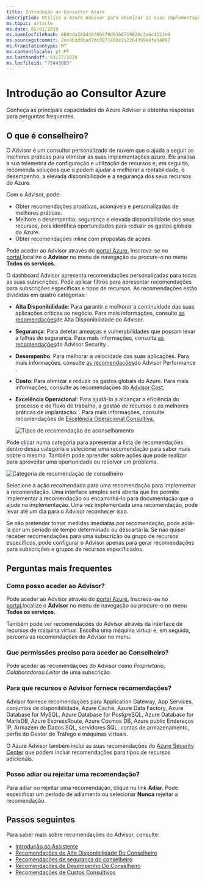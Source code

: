```yaml
---
title: Introdução ao Consultor Azure
description: Utilize o Azure Advisor para otimizar as suas implementações Azure.
ms.topic: article
ms.date: 02/01/2019
ms.openlocfilehash: 600bda282d46f86979d0366719826c3a6c1323e0
ms.sourcegitcommit: 2ec4b3d0bad7dc0071400c2a2264399e4fe34897
ms.translationtype: MT
ms.contentlocale: pt-PT
ms.lasthandoff: 03/27/2020
ms.locfileid: "75443083"
---
```

# <a name="introduction-to-azure-advisor"></a>Introdução ao Consultor Azure

Conheça as principais capacidades do Azure Advisor e obtenha respostas para perguntas frequentes.

## <a name="what-is-advisor"></a>O que é conselheiro?
O Advisor é um consultor personalizado de nuvem que o ajuda a seguir as melhores práticas para otimizar as suas implementações azure. Ele analisa a sua telemetria de configuração e utilização de recursos e, em seguida, recomenda soluções que o podem ajudar a melhorar a rentabilidade, o desempenho, a elevada disponibilidade e a segurança dos seus recursos do Azure.

Com o Advisor, pode:
* Obter recomendações proativas, acionáveis e personalizadas de melhores práticas. 
* Melhore o desempenho, segurança e elevada disponibilidade dos seus recursos, pois identifica oportunidades para reduzir os gastos globais do Azure.
* Obter recomendações inline com propostas de ações.

Pode aceder ao Advisor através do [portal Azure.](https://aka.ms/azureadvisordashboard) Inscreva-se no [portal,](https://portal.azure.com)localize o **Advisor** no menu de navegação ou procure-o no menu **Todos os serviços.**

O dashboard Advisor apresenta recomendações personalizadas para todas as suas subscrições.  Pode aplicar filtros para apresentar recomendações para subscrições específicas e tipos de recursos.  As recomendações estão divididas em quatro categorias: 

* **Alta Disponibilidade**: Para garantir e melhorar a continuidade das suas aplicações críticas ao negócio. Para mais informações, consulte [as recomendações](advisor-high-availability-recommendations.md)de Alta Disponibilidade do Advisor.
* **Segurança**: Para detetar ameaças e vulnerabilidades que possam levar a falhas de segurança. Para mais informações, consulte [as recomendações](advisor-security-recommendations.md)do Advisor Security .
* **Desempenho**: Para melhorar a velocidade das suas aplicações. Para mais informações, consulte [as recomendações](advisor-performance-recommendations.md)do Advisor Performance .
* **Custo**: Para otimizar e reduzir os gastos globais do Azure. Para mais informações, consulte as recomendações do [Advisor Cost.](advisor-cost-recommendations.md)
* **Excelência Operacional**: Para ajudá-lo a alcançar a eficiência do processo e do fluxo de trabalho, a gestão de recursos e as melhores práticas de implantação. . Para mais informações, consulte recomendações de [Excelência Operacional Consultiva.](advisor-operational-excellence-recommendations.md)

  ![Tipos de recomendação de aconselhamento](./media/advisor-overview/advisor-dashboard.png)

Pode clicar numa categoria para apresentar a lista de recomendações dentro dessa categoria e selecionar uma recomendação para saber mais sobre o mesmo.  Também pode aprender sobre ações que pode realizar para aproveitar uma oportunidade ou resolver um problema.

![Categoria de recomendação de conselheiro](./media/advisor-overview/advisor-ha-category-example.png) 

Selecione a ação recomendada para uma recomendação para implementar a recomendação.  Uma interface simples será aberta que lhe permite implementar a recomendação ou encaminhá-lo para documentação que o ajude na implementação.  Uma vez implementada uma recomendação, pode levar até um dia para o Advisor reconhecer isso.

Se não pretender tomar medidas imediatas por recomendação, pode adiá-la por um período de tempo determinado ou descartá-la.  Se não quiser receber recomendações para uma subscrição ou grupo de recursos específicos, pode configurar o Advisor apenas para gerar recomendações para subscrições e grupos de recursos especificados.

## <a name="frequently-asked-questions"></a>Perguntas mais frequentes

### <a name="how-do-i-access-advisor"></a>Como posso aceder ao Advisor?
Pode aceder ao Advisor através do [portal Azure.](https://aka.ms/azureadvisordashboard) Inscreva-se no [portal,](https://portal.azure.com)localize o **Advisor** no menu de navegação ou procure-o no menu **Todos os serviços.**

Também pode ver recomendações do Advisor através da interface de recursos de máquina virtual. Escolha uma máquina virtual e, em seguida, percorra as recomendações do Advisor no menu. 

### <a name="what-permissions-do-i-need-to-access-advisor"></a>Que permissões preciso para aceder ao Conselheiro?
 
Pode aceder às recomendações do Advisor como *Proprietário,* *Colaborador*ou *Leitor* de uma subscrição.

### <a name="what-resources-does-advisor-provide-recommendations-for"></a>Para que recursos o Advisor fornece recomendações?

Advisor fornece recomendações para Application Gateway, App Services, conjuntos de disponibilidade, Azure Cache, Azure Data Factory, Azure Database for MySQL, Azure Database for PostgreSQL, Azure Database for MariaDB, Azure ExpressRoute, Azure Cosmos DB, Azure public Endereços IP, Armazém de Dados SQL, servidores SQL, contas de armazenamento, perfis do Gestor de Tráfego e máquinas virtuais.

O Azure Advisor também inclui as suas recomendações do [Azure Security Center](https://docs.microsoft.com/azure/security-center/security-center-recommendations) que podem incluir recomendações para tipos de recursos adicionais.

### <a name="can-i-postpone-or-dismiss-a-recommendation"></a>Posso adiar ou rejeitar uma recomendação?

Para adiar ou rejeitar uma recomendação, clique no link **Adiar.** Pode especificar um período de adiamento ou selecionar **Nunca** rejeitar a recomendação.

## <a name="next-steps"></a>Passos seguintes

Para saber mais sobre recomendações do Advisor, consulte:

* [Introdução ao Assistente](advisor-get-started.md)
* [Recomendações de Alta Disponibilidade Do Conselheiro](advisor-high-availability-recommendations.md)
* [Recomendações de segurança do conselheiro](advisor-security-recommendations.md)
* [Recomendações de Desempenho Do Conselheiro](advisor-performance-recommendations.md)
* [Recomendações de Custos Consultivos](advisor-cost-recommendations.md)
